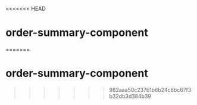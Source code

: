 <<<<<<< HEAD
# order-summary-component
=======
# order-summary-component
>>>>>>> 982aaa50c237b1b6b24c8bc67f3b32db3d384b39
